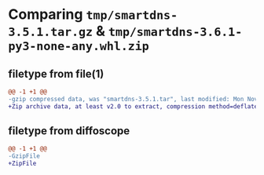 # Comparing `tmp/smartdns-3.5.1.tar.gz` & `tmp/smartdns-3.6.1-py3-none-any.whl.zip`

## filetype from file(1)

```diff
@@ -1 +1 @@
-gzip compressed data, was "smartdns-3.5.1.tar", last modified: Mon Nov 15 05:47:01 2021, max compression
+Zip archive data, at least v2.0 to extract, compression method=deflate
```

## filetype from diffoscope

```diff
@@ -1 +1 @@
-GzipFile
+ZipFile
```

